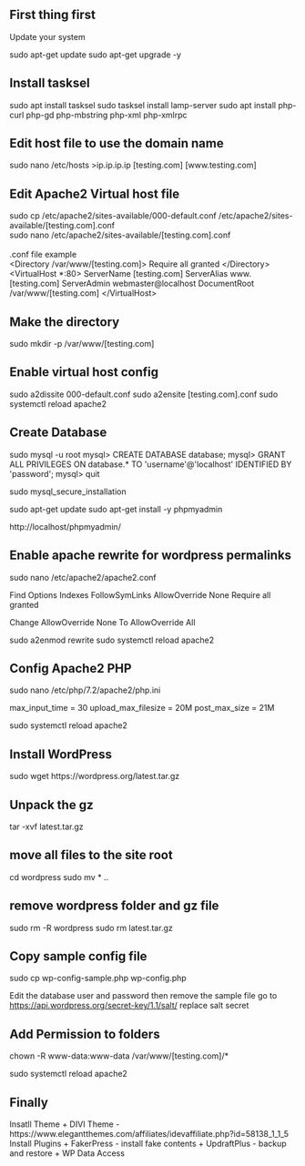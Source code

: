 <h2>First thing first</h2>
Update your system

sudo apt-get update
sudo apt-get upgrade -y

<h2>Install tasksel</h2>
sudo apt install tasksel
sudo tasksel install lamp-server
sudo apt install php-curl php-gd php-mbstring php-xml php-xmlrpc

<h2>Edit host file to use the domain name</h2>
sudo nano /etc/hosts
>ip.ip.ip.ip [testing.com] [www.testing.com]

<h2>Edit Apache2 Virtual host file</h2>
sudo cp /etc/apache2/sites-available/000-default.conf /etc/apache2/sites-available/[testing.com].conf<br>
sudo nano /etc/apache2/sites-available/[testing.com].conf<br>
<br>
.conf file example<br>
&lt;Directory /var/www/[testing.com]&gt;
    Require all granted
&lt;/Directory&gt;
&lt;VirtualHost *:80&gt;
    ServerName [testing.com]
    ServerAlias www.[testing.com]
    ServerAdmin webmaster@localhost
    DocumentRoot /var/www/[testing.com]
&lt;/VirtualHost&gt;

<h2>Make the directory</h2>
sudo mkdir -p /var/www/[testing.com]

<h2>Enable virtual host config</h2>
sudo a2dissite 000-default.conf
sudo a2ensite [testing.com].conf
sudo systemctl reload apache2

<h2>Create Database</h2>
sudo mysql -u root
mysql> CREATE DATABASE database;
mysql> GRANT ALL PRIVILEGES ON database.* TO 'username'@'localhost' IDENTIFIED BY 'password';
mysql> quit

sudo mysql_secure_installation

sudo apt-get update
sudo apt-get install -y phpmyadmin

http://localhost/phpmyadmin/

<h2>Enable apache rewrite for wordpress permalinks</h2>
sudo nano /etc/apache2/apache2.conf

Find
Options Indexes FollowSymLinks
AllowOverride None
Require all granted

Change
AllowOverride None
To
AllowOverride All

sudo a2enmod rewrite
sudo systemctl reload apache2

<h2>Config Apache2 PHP</h2>
sudo nano /etc/php/7.2/apache2/php.ini

max_input_time = 30
upload_max_filesize = 20M
post_max_size = 21M

sudo systemctl reload apache2

<h2>Install WordPress</h2>
sudo wget https://wordpress.org/latest.tar.gz

<h2>Unpack the gz</h2>
tar -xvf latest.tar.gz

<h2>move all files to the site root</h2>
cd wordpress
sudo mv * ..

<h2>remove wordpress folder and gz file</h2>
sudo rm -R wordpress
sudo rm latest.tar.gz

<h2>Copy sample config file</h2>
sudo cp wp-config-sample.php wp-config.php

Edit the database user and password then remove the sample file
go to https://api.wordpress.org/secret-key/1.1/salt/
replace salt secret

<h2>Add Permission to folders</h2>
chown -R www-data:www-data /var/www/[testing.com]/*

sudo systemctl reload apache2

<h2>Finally</h2>
Insatll Theme
+ DIVI Theme - https://www.elegantthemes.com/affiliates/idevaffiliate.php?id=58138_1_1_5
Install Plugins
+ FakerPress - install fake contents
+ UpdraftPlus - backup and restore
+ WP Data Access

